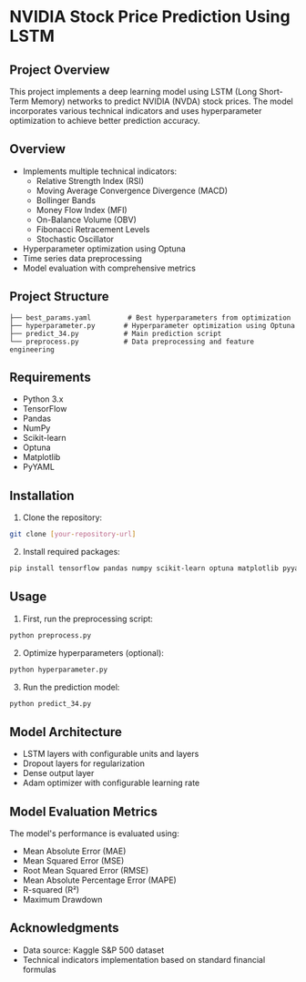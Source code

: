 # NVIDIA Stock Price Prediction Using LSTM

## Project Overview
This project implements a deep learning model using LSTM (Long Short-Term Memory) networks to predict NVIDIA (NVDA) stock prices. The model incorporates various technical indicators and uses hyperparameter optimization to achieve better prediction accuracy.

## Overview
- Implements multiple technical indicators:
  - Relative Strength Index (RSI)
  - Moving Average Convergence Divergence (MACD)
  - Bollinger Bands
  - Money Flow Index (MFI)
  - On-Balance Volume (OBV)
  - Fibonacci Retracement Levels
  - Stochastic Oscillator
- Hyperparameter optimization using Optuna
- Time series data preprocessing
- Model evaluation with comprehensive metrics


## Project Structure
```
├── best_params.yaml         # Best hyperparameters from optimization
├── hyperparameter.py       # Hyperparameter optimization using Optuna
├── predict_34.py           # Main prediction script
└── preprocess.py           # Data preprocessing and feature engineering
```

## Requirements
- Python 3.x
- TensorFlow
- Pandas
- NumPy
- Scikit-learn
- Optuna
- Matplotlib
- PyYAML

## Installation
1. Clone the repository:
```bash
git clone [your-repository-url]
```

2. Install required packages:
```bash
pip install tensorflow pandas numpy scikit-learn optuna matplotlib pyyaml
```

## Usage
1. First, run the preprocessing script:
```bash
python preprocess.py
```

2. Optimize hyperparameters (optional):
```bash
python hyperparameter.py
```

3. Run the prediction model:
```bash
python predict_34.py
```

## Model Architecture
- LSTM layers with configurable units and layers
- Dropout layers for regularization
- Dense output layer
- Adam optimizer with configurable learning rate

## Model Evaluation Metrics
The model's performance is evaluated using:
- Mean Absolute Error (MAE)
- Mean Squared Error (MSE)
- Root Mean Squared Error (RMSE)
- Mean Absolute Percentage Error (MAPE)
- R-squared (R²)
- Maximum Drawdown



## Acknowledgments
- Data source: Kaggle S&P 500 dataset
- Technical indicators implementation based on standard financial formulas
